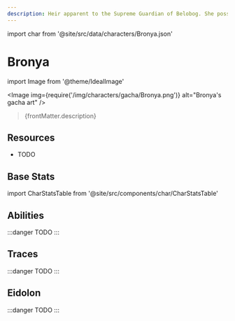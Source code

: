 ```yaml
---
description: Heir apparent to the Supreme Guardian of Belobog. She possesses pride befitting of a princess, but also has the determination and integrity of a soldier.
---
```


import char from '@site/src/data/characters/Bronya.json'

# Bronya

import Image from '@theme/IdealImage'

<Image img={require('/img/characters/gacha/Bronya.png')} alt="Bronya's gacha art" />
<blockquote>{frontMatter.description}</blockquote>

## Resources

* TODO

## Base Stats

import CharStatsTable from '@site/src/components/char/CharStatsTable'

<CharStatsTable char={char} />

## Abilities

:::danger
TODO
:::

## Traces

:::danger
TODO
:::

## Eidolon

:::danger
TODO
:::